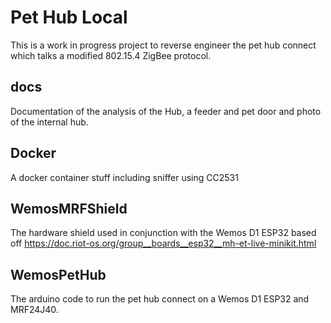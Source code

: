 # Pet Hub Local

This is a work in progress project to reverse engineer the pet hub connect which talks a modified 802.15.4 ZigBee protocol.

## docs

Documentation of the analysis of the Hub, a feeder and pet door and photo of the internal hub.

## Docker

A docker container stuff including sniffer using CC2531 

## WemosMRFShield

The hardware shield used in conjunction with the Wemos D1 ESP32 based off https://doc.riot-os.org/group__boards__esp32__mh-et-live-minikit.html

## WemosPetHub

The arduino code to run the pet hub connect on a Wemos D1 ESP32 and MRF24J40.
